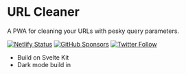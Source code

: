 # URL Cleaner

A PWA for cleaning your URLs with pesky query parameters.

[![Netlify Status](https://api.netlify.com/api/v1/badges/76471b78-7d90-4be9-a1a4-886e6596fb07/deploy-status)](https://app.netlify.com/sites/aquamarine-kleicha-e0a75c/deploys)
[![GitHub Sponsors](https://img.shields.io/github/sponsors/agneym)](https://github.com/sponsors/agneym)
[![Twitter Follow](https://img.shields.io/twitter/follow/agneymenon?label=%40agneymenon&style=social)](https://twitter.com/agneymenon/)

- Build on Svelte Kit
- Dark mode build in
